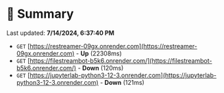 # 📖 Summary
Last updated: **7/14/2024, 6:37:40 PM**

- `GET` [https://restreamer-09gx.onrender.com](https://restreamer-09gx.onrender.com) - **Up** (22308ms)
- `GET` [https://filestreambot-b5k6.onrender.com/](https://filestreambot-b5k6.onrender.com/) - **Down** (120ms)
- `GET` [https://jupyterlab-python3-12-3.onrender.com](https://jupyterlab-python3-12-3.onrender.com) - **Down** (121ms)
